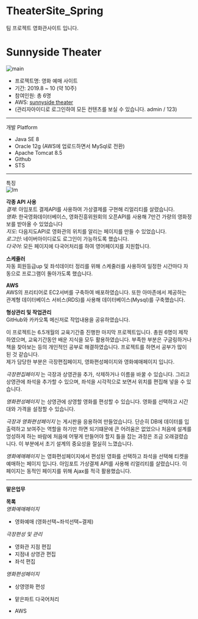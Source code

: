 # TheaterSite_Spring
팀 프로젝트 영화관사이트 입니다.

Sunnyside Theater
=  
![main](http://go.lgs.kro.kr/Portfolio/resources/img/mainPF/pf1_main.png)  
* 프로젝트명: 영화 예매 사이트
* 기간: 2019.8 ~ 10 (약 10주)
* 참여인원: 총 6명
* AWS: [sunnyside theater](http://ec2-13-209-5-35.ap-northeast-2.compute.amazonaws.com:8080/SUNNYSIDE_MYSQL/main/main.do)
* (관리자아이디로 로그인하여 모든 컨텐츠를 보실 수 있습니다. admin / 123)

---
개발 Platform
* Java SE 8
* Oracle 12g (AWS에 업로드하면서 MySql로 전환)
* Apache Tomcat 8.5
* Github
* STS

---
특징  
![lm](http://go.lgs.kro.kr/Portfolio/resources/img/mainPF/map.png)  

__각종 API 사용__  
_결제_: 아임포트 결제API를 사용하여 가상결제를 구현해 리얼리티를 살렸습니다.  
_영화_: 한국영화데이터베이스, 영화진흥위원회의 오픈API를 사용해 7만건 가량의 영화정보를 받아올 수 있었습니다  
_지도_: 다음지도API로 영화관의 위치를 알리는 페이지를 만들 수 있었습니다.  
_로그인_: 네이버아이디로도 로그인이 가능하도록 했습니다.  
_다국어_: 모든 페이지에 다국어처리를 하여 영어페이지를 지원합니다.  

__스케줄러__  
자동 회원등급up 및 좌석데이터 정리를 위해 스케줄러를 사용하여 일정한 시간마다 자동으로 프로그램이 돌아가도록 했습니다.

__AWS__  
AWS의 프리티어로 EC2서버를 구축하여 배포하였습니다. 또한 아마존에서 제공하는 관계형 데이터베이스 서비스(RDS)를 사용해 데이터베이스(Mysql)를 구축했습니다.

__형상관리 및 작업관리__  
GitHub와 카카오톡 메신저로 작업내용을 공유하였습니다.


이 프로젝트는 6.5개월의 교육기간중 진행한 마지막 프로젝트입니다. 총원 6명이 제작하였으며, 교육기간동안 배운 지식을 모두 활용하였습니다. 부족한 부분은 구글링하거나 책을 찾아보는 등의 개인적인 공부로 해결하였습니다. 프로젝트를 하면서 공부가 많이 된 것 같습니다.  
제가 담당한 부분은 극장편집페이지, 영화편성페이지와 영화예매페이지 입니다.  

_극장편집페이지_ 는 극장과 상영관을 추가, 삭제하거나 이름을 바꿀 수 있습니다. 그리고 상영관에 좌석을 추가할 수 있으며, 좌석을 시각적으로 보면서 위치를 편집해 넣을 수 있습니다.  

_영화편성페이지_ 는 상영관에 상영할 영화를 편성할 수 있습니다. 영화를 선택하고 시간대와 가격을 설정할 수 있습니다.  

_극장과 영화편성페이지_ 는 게시판을 응용하여 만들었습니다. 단순히 DB에 데이터를 입출력하고 보여주는 역할을 하기만 하면 되기떄문에 큰 어려움은 없었으나 처음에 설계를 엉성하게 하는 바람에 처음에 어떻게 만들어야 할지 틀을 잡는 과정은 조금 오래걸렸습니다. 이 부분에서 초기 설계의 중요성을 절실히 느꼈습니다.  

_영화예매페이지_ 는 영화편성페이지에서 편성된 영화를 선택하고 좌석을 선택해 티켓을 예매하는 페이지 입니다. 아임포트 가상결제 API를 사용해 리얼리티를 살렸습니다. 이 페이지는 동적인 페이지를 위해 Ajax를 적극 활용했습니다.  

---
__맡은업무__

__목록__  
_영화예매페이지_
* 영화예매 (영화선택~좌석선택~결제)

_극장편성 및 관리_
* 영화관 지점 편집
* 지점내 상영관 편집
* 좌석 편집

_영화편성페이지_
* 상영영화 편성

* 맡은파트 다국어처리
* AWS

